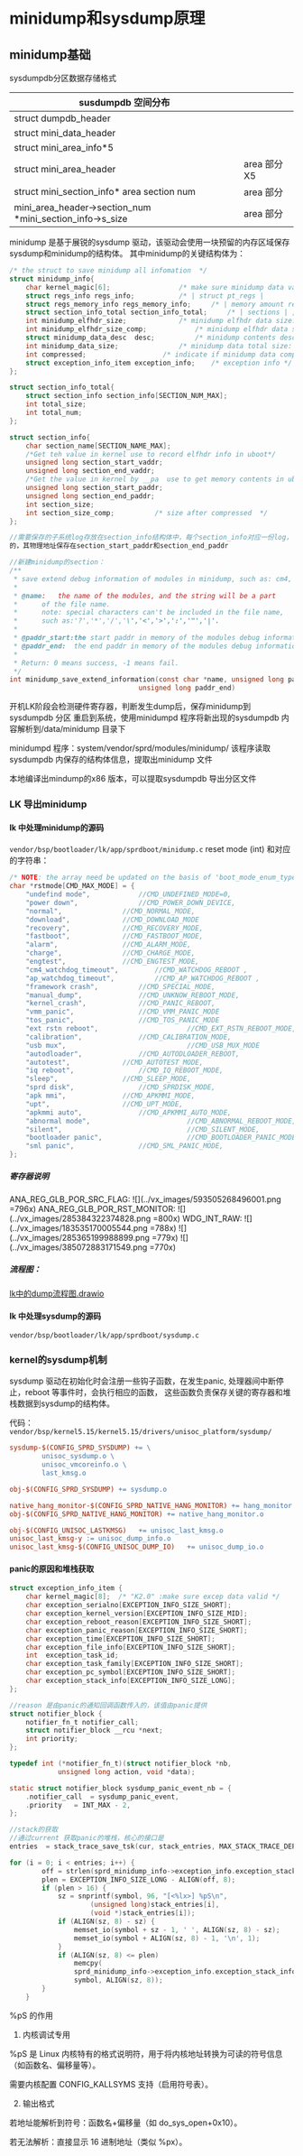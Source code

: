 # minidump和sysdump原理
## minidump基础
sysdumpdb分区数据存储格式

|                     susdumpdb 空间分布                     |             |
| --------------------------------------------------------- | ----------- |
| struct dumpdb_header                                      |             |
| struct mini_data_header                                   |             |
| struct mini_area_info*5                                   |             |
| struct mini_area_header                                   | area 部分X5 |
| struct mini_section_info\* area section num               | area 部分   |
| mini_area_header->section_num \*mini_section_info->s_size | area 部分   |

minidump 是基于展锐的sysdump 驱动，该驱动会使用一块预留的内存区域保存sysdump和minidump的结构体。
其中minidump的关键结构体为：
```c
/* the struct to save minidump all infomation  */
struct minidump_info{
	char kernel_magic[6];  				  /* make sure minidump data valid */
	struct regs_info regs_info;			  /* | struct pt_regs | 			*/
	struct regs_memory_info regs_memory_info;	  /* | memory amount regs |  , need paddr and size, if paddr invalid set it as 0  */
	struct section_info_total section_info_total;	  /* | sections | , text,rodata,page_table ....,may be logbuf in here */
	int minidump_elfhdr_size;			  /* minidump elfhdr data size: update in uboot  */
	int minidump_elfhdr_size_comp;			  /* minidump elfhdr data size,after compressed  */
	struct minidump_data_desc  desc;		  /* minidump contents description */
	int minidump_data_size;				  /* minidump data total size: regs_all_size + reg_memory_all_size + section_all_size  */
	int compressed;					  /* indicate if minidump data compressed */
	struct exception_info_item exception_info;	  /* exception info */
};

struct section_info_total{
	struct section_info section_info[SECTION_NUM_MAX];
	int total_size;
	int total_num;
};

struct section_info{
	char section_name[SECTION_NAME_MAX];
	/*Get teh value in kernel use to record elfhdr info in uboot*/
	unsigned long section_start_vaddr;
	unsigned long section_end_vaddr;
	/*Get the value in kernel by __pa  use to get memory contents in uboot */
	unsigned long section_start_paddr;
	unsigned long section_end_paddr;
	int section_size;
	int section_size_comp; 			/* size after compressed  */
};

//需要保存的子系统log存放在section_info结构体中，每个section_info对应一份log，log的内存是子系统自己申请
的，其物理地址保存在section_start_paddr和section_end_paddr

//新建minidump的section：
/**
 * save extend debug information of modules in minidump, such as: cm4, iram...
 *
 * @name:	the name of the modules, and the string will be a part
 *		of the file name.
 *		note: special characters can't be included in the file name,
 *		such as:'?','*','/','\','<','>',':','"','|'.
 *
 * @paddr_start:the start paddr in memory of the modules debug information
 * @paddr_end:	the end paddr in memory of the modules debug information
 *
 * Return: 0 means success, -1 means fail.
 */
int minidump_save_extend_information(const char *name, unsigned long paddr_start,
								unsigned long paddr_end)
```
开机LK阶段会检测硬件寄存器，判断发生dump后，保存minidump到sysdumpdb 分区
重启到系统，使用minidumpd 程序将新出现的sysdumpdb 内容解析到/data/minidump 目录下

minidumpd 程序：system/vendor/sprd/modules/minidump/
该程序读取sysdumpdb 内保存的结构体信息，提取出minidump 文件

本地编译出mindump的x86 版本，可以提取sysdumpdb 导出分区文件

### LK 导出minidump
#### lk 中处理minidump的源码
`vendor/bsp/bootloader/lk/app/sprdboot/minidump.c`
reset mode (int) 和对应的字符串：
```C
/* NOTE: the array need be updated on the basis of 'boot_mode_enum_type' */
char *rstmode[CMD_MAX_MODE] = {
	"undefind mode",			//CMD_UNDEFINED_MODE=0,
	"power down",				//CMD_POWER_DOWN_DEVICE,
	"normal",				//CMD_NORMAL_MODE,
	"download",				//CMD_DOWNLOAD_MODE
	"recovery",				//CMD_RECOVERY_MODE,
	"fastboot",				//CMD_FASTBOOT_MODE,
	"alarm",				//CMD_ALARM_MODE,
	"charge",				//CMD_CHARGE_MODE,
	"engtest",				//CMD_ENGTEST_MODE,
	"cm4_watchdog_timeout",			//CMD_WATCHDOG_REBOOT ,
	"ap_watchdog_timeout",			//CMD_AP_WATCHDOG_REBOOT ,
	"framework crash",			//CMD_SPECIAL_MODE,
	"manual_dump",				//CMD_UNKNOW_REBOOT_MODE,
	"kernel_crash",				//CMD_PANIC_REBOOT,
	"vmm_panic",				//CMD_VMM_PANIC_MODE
	"tos_panic",				//CMD_TOS_PANIC_MODE
	"ext rstn reboot",                      //CMD_EXT_RSTN_REBOOT_MODE,
	"calibration",				//CMD_CALIBRATION_MODE,
	"usb mux",                              //CMD_USB_MUX_MODE
	"autodloader",				//CMD_AUTODLOADER_REBOOT,
	"autotest",				//CMD_AUTOTEST_MODE,
	"iq reboot",				//CMD_IQ_REBOOT_MODE,
	"sleep",				//CMD_SLEEP_MODE,
	"sprd disk",				//CMD_SPRDISK_MODE,
	"apk mmi",				//CMD_APKMMI_MODE,
	"upt",					//CMD_UPT_MODE,
	"apkmmi auto",				//CMD_APKMMI_AUTO_MODE,
	"abnormal mode",                        //CMD_ABNORMAL_REBOOT_MODE,
	"silent",                               //CMD_SILENT_MODE,
	"bootloader panic",                     //CMD_BOOTLOADER_PANIC_MODE,
	"sml panic",				//CMD_SML_PANIC_MODE,
};
```
##### 寄存器说明
ANA_REG_GLB_POR_SRC_FLAG:
![](../vx_images/593505268496001.png =796x)
ANA_REG_GLB_POR_RST_MONITOR:
![](../vx_images/285384322374828.png =800x)
WDG_INT_RAW:
![](../vx_images/183535170005544.png =788x)
![](../vx_images/285365199988899.png =779x)
![](../vx_images/385072883171549.png =770x)

##### 流程图：
[lk中的dump流程图.drawio](../lk中的dump流程图.drawio)
#### lk 中处理sysdump的源码
`vendor/bsp/bootloader/lk/app/sprdboot/sysdump.c`

### kernel的sysdump机制

sysdump 驱动在初始化时会注册一些钩子函数，在发生panic, 处理器间中断停止，reboot 等事件时，会执行相应的函数，
这些函数负责保存关键的寄存器和堆栈数据到sysdump的结构体。

代码：
`vendor/bsp/kernel5.15/kernel5.15/drivers/unisoc_platform/sysdump/`
```makefile
sysdump-$(CONFIG_SPRD_SYSDUMP) += \
		unisoc_sysdump.o \
		unisoc_vmcoreinfo.o \
		last_kmsg.o

obj-$(CONFIG_SPRD_SYSDUMP) += sysdump.o

native_hang_monitor-$(CONFIG_SPRD_NATIVE_HANG_MONITOR) += hang_monitor.o sprd_modules_notify.o
obj-$(CONFIG_SPRD_NATIVE_HANG_MONITOR) += native_hang_monitor.o

obj-$(CONFIG_UNISOC_LASTKMSG)	+= unisoc_last_kmsg.o
unisoc_last_kmsg-y := unisoc_dump_info.o
unisoc_last_kmsg-$(CONFIG_UNISOC_DUMP_IO)   += unisoc_dump_io.o
```
#### panic的原因和堆栈获取
```C
struct exception_info_item {
	char kernel_magic[8];  /* "K2.0" :make sure excep data valid */
	char exception_serialno[EXCEPTION_INFO_SIZE_SHORT];
	char exception_kernel_version[EXCEPTION_INFO_SIZE_MID];
	char exception_reboot_reason[EXCEPTION_INFO_SIZE_SHORT];
	char exception_panic_reason[EXCEPTION_INFO_SIZE_SHORT];
	char exception_time[EXCEPTION_INFO_SIZE_SHORT];
	char exception_file_info[EXCEPTION_INFO_SIZE_SHORT];
	int  exception_task_id;
	char exception_task_family[EXCEPTION_INFO_SIZE_SHORT];
	char exception_pc_symbol[EXCEPTION_INFO_SIZE_SHORT];
	char exception_stack_info[EXCEPTION_INFO_SIZE_LONG];
};

//reason 是由panic的通知回调函数传入的，该值由panic提供
struct notifier_block {
	notifier_fn_t notifier_call;
	struct notifier_block __rcu *next;
	int priority;
};

typedef	int (*notifier_fn_t)(struct notifier_block *nb,
			unsigned long action, void *data);

static struct notifier_block sysdump_panic_event_nb = {
	.notifier_call	= sysdump_panic_event,
	.priority	= INT_MAX - 2,
};

//stack的获取
//通过current 获取panic的堆栈，核心的接口是
entries  = stack_trace_save_tsk(cur, stack_entries, MAX_STACK_TRACE_DEPTH, 0);

for (i = 0; i < entries; i++) {
		off = strlen(sprd_minidump_info->exception_info.exception_stack_info);
		plen = EXCEPTION_INFO_SIZE_LONG - ALIGN(off, 8);
		if (plen > 16) {
			sz = snprintf(symbol, 96, "[<%lx>] %pS\n",
					(unsigned long)stack_entries[i],
					(void *)stack_entries[i]);
			if (ALIGN(sz, 8) - sz) {
				memset_io(symbol + sz - 1, ' ', ALIGN(sz, 8) - sz);
				memset_io(symbol + ALIGN(sz, 8) - 1, '\n', 1);
			}
			if (ALIGN(sz, 8) <= plen)
				memcpy(
				sprd_minidump_info->exception_info.exception_stack_info + ALIGN(off, 8),
				symbol, ALIGN(sz, 8));
		}
	}
```

%pS 的作用
1. 内核调试专用

%pS 是 Linux 内核特有的格式说明符，用于将内核地址转换为可读的符号信息（如函数名、偏移量等）。

需要内核配置 CONFIG_KALLSYMS 支持（启用符号表）。

2. 输出格式

若地址能解析到符号：函数名+偏移量（如 do_sys_open+0x10）。

若无法解析：直接显示 16 进制地址（类似 %px）。